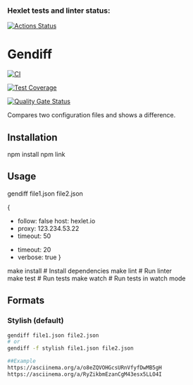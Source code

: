 ### Hexlet tests and linter status:
[![Actions Status](https://github.com/12PUFFS/frontend-project-46/actions/workflows/hexlet-check.yml/badge.svg)](https://github.com/12PUFFS/frontend-project-46/actions)




# Gendiff
[![CI](https://github.com/your-username/frontend-project-46/actions/workflows/ci.yml/badge.svg)](https://github.com/your-username/frontend-project-46/actions/workflows/ci.yml)

[![Test Coverage](https://api.codeclimate.com/v1/badges/your-repo-id/test_coverage)](https://codeclimate.com/github/your-username/frontend-project-46/test_coverage)

[![Quality Gate Status](https://sonarcloud.io/api/project_badges/measure?project=12PUFFS_frontend-project-46&metric=alert_status)](https://sonarcloud.io/summary/new_code?id=12PUFFS_frontend-project-46)

Compares two configuration files and shows a difference.

## Installation


npm install
npm link


## Usage
gendiff file1.json file2.json

{
  - follow: false
    host: hexlet.io
  - proxy: 123.234.53.22
  - timeout: 50
  + timeout: 20
  + verbose: true
}

make install    # Install dependencies
make lint       # Run linter  
make test       # Run tests
make watch      # Run tests in watch mode

## Formats

### Stylish (default)
```bash
gendiff file1.json file2.json
# or
gendiff -f stylish file1.json file2.json

##Example
https://asciinema.org/a/o8eZQVOHGcsURnVfyfDwMB5gH
https://asciinema.org/a/RyZikbmEzanCgM43esx5LLO4I